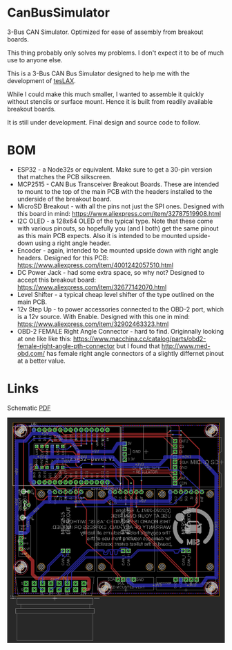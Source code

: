 # CanBusSimulator
3-Bus CAN Simulator. Optimized for ease of assembly from breakout boards.

This thing probably only solves my problems.  I don't expect it to be of much
use to anyone else.

This is a 3-Bus CAN Bus Simulator designed to help me with the development of
[tesLAX](https://teslax.app).

While I could make this much smaller, I wanted to assemble it quickly without
stencils or surface mount.  Hence it is built from readily available
breakout boards.

It is still under development.  Final design and source code to follow.

# BOM

- ESP32 - a Node32s or equivalent.  Make sure to get a 30-pin version that
matches the PCB silkscreen.
- MCP2515 - CAN Bus Transceiver Breakout Boards.  These are intended to mount
to the top of the main PCB with the headers installed to the underside of
the breakout board.
- MicroSD Breakout - with all the pins not just the SPI ones.  Designed with
this board in mind: https://www.aliexpress.com/item/32787519908.html
- I2C OLED - a 128x64 OLED of the typical type.  Note that these come with
various pinouts, so hopefully you (and I both) get the same pinout as this
main PCB expects.  Also it is intended to be mounted upside-down using a 
right angle header.
- Encoder - again, intended to be mounted upside down with right angle 
headers.  Designed for this PCB: https://www.aliexpress.com/item/4001242057510.html
- DC Power Jack - had some extra space, so why not?  Designed to accept
this breakout board: https://www.aliexpress.com/item/32677142070.html
- Level Shifter - a typical cheap level shifter of the type outlined on the
main PCB.
- 12v Step Up - to power accessories connected to the OBD-2 port, which 
is a 12v source.  With Enable.  Designed with this one in mind: https://www.aliexpress.com/item/32902463323.html
- OBD-2 FEMALE Right Angle Connector - hard to find.  Originnally looking at
one like like this:
https://www.macchina.cc/catalog/parts/obd2-female-right-angle-pth-connector
but I found that http://www.med-obd.com/ has female right angle connectors
of a slightly differnet pinout at a better value.

# Links

Schematic [PDF](schematic.pdf)

![PCB](pcb.png)